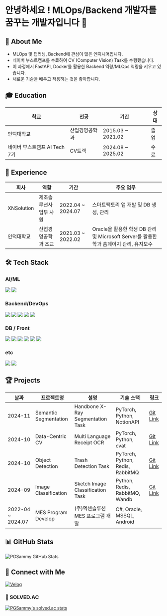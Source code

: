 # 안녕하세요 ! MLOps/Backend 개발자를 꿈꾸는 개발자입니다 👋

## 🚀 About Me
- MLOps 및 딥러닝, Backend에 관심이 많은 엔지니어입니다.
- 네이버 부스트캠프를 수료하여 CV (Computer Vision) Task를 수행했습니다.
- 이 과정에서 FastAPI, Docker를 활용한 Backend 역량/MLOps 역량을 키우고 있습니다.
- 새로운 기술을 배우고 적용하는 것을 좋아합니다.

## 🎓 Education
| **학교** | **전공** | **기간** | **상태** |
|----------|----------|-----------|-----------|
| 인덕대학교 | 산업경영공학과 | 2015.03 ~ 2021.02 | 졸업 |
| 네이버 부스트캠프 AI Tech 7기 | CV트랙 | 2024.08 ~ 2025.02 | 수료 |

## 💼 Experience
| **회사** | **역할** | **기간** | **주요 업무** |
|--------------|---------|----------|--------------|
| XNSolution | 제조솔루션사업부 사원 | 2022.04 ~ 2024.07 | 스마트팩토리 앱 개발 및 DB 생성, 관리 |
| 인덕대학교 | 산업경영공학과 조교 | 2021.03 ~ 2022.02 | Oracle을 활용한 학생 DB 관리 및 Microsoft Server를 활용한 학과 홈페이지 관리, 유지보수 |

## 🛠 Tech Stack
### AI/ML
<img src="https://img.shields.io/badge/python-3776AB?style=for-the-badge&logo=python&logoColor=white">
<img src="https://img.shields.io/badge/pytorch-EE4C2C?style=for-the-badge&logo=pytorch&logoColor=white">

### Backend/DevOps
<img src="https://img.shields.io/badge/Docker-2496ED?style=for-the-badge&logo=Docker&logoColor=white">
<img src="https://img.shields.io/badge/FastAPI-009688?style=for-the-badge&logo=FastAPI&logoColor=white">
<img src="https://img.shields.io/badge/.Net-512BD4?style=for-the-badge&logo=.Net&logoColor=white">
<img src="https://img.shields.io/badge/Redis-FF4438?style=for-the-badge&logo=Redis&logoColor=white">
<img src="https://img.shields.io/badge/RabbitMQ-FF6600?style=for-the-badge&logo=RabbitMQ&logoColor=white">

### DB / Front
<img src="https://img.shields.io/badge/MySQL-4479A1?style=for-the-badge&logo=MySQL&logoColor=white">
<img src="https://img.shields.io/badge/PostgreSQL-4169E1?style=for-the-badge&logo=PostgreSQL&logoColor=white">
<img src="https://img.shields.io/badge/MSSQL-CC2927?style=for-the-badge&logo=microsoft%20sql%20server&logoColor=white">
<img src="https://img.shields.io/badge/Oracle-F80000?style=for-the-badge&logo=oracle&logoColor=white">
<img src="https://img.shields.io/badge/C-sharp-239120?style=for-the-badge&logo=C-sharp&logoColor=white">
<img src="https://img.shields.io/badge/Android-34A853?style=for-the-badge&logo=Android&logoColor=white">

### etc
<img src="https://img.shields.io/badge/github-181717?style=for-the-badge&logo=github&logoColor=white">
<img src="https://img.shields.io/badge/git-F05032?style=for-the-badge&logo=git&logoColor=white">

## 🏆 Projects
| 날짜 | 프로젝트명 | 설명 | 기술 스택 | 링크 |
|------|------------|------|------------|------|
| 2024-11 | Semantic Segmentation | Handbone X-Ray Segmentation Task | PyTorch, Python, NotionAPI | [Git Link](https://github.com/boostcampaitech7/level2-cv-semanticsegmentation-cv-12-lv3.git) |
| 2024-10 | Data-Centric CV | Multi Language Receipt OCR | PyTorch, Python, cvat | [Git Link](https://github.com/boostcampaitech7/level2-cv-datacentric-cv-24.git) |
| 2024-10 | Object Detection | Trash Detection Task | PyTorch, Python, Redis, RabbitMQ | [Git Link](https://github.com/boostcampaitech7/level2-objectdetection-cv-24.git) |
| 2024-09 | Image Classification | Sketch Image Classification Task | Python, Redis, RabbitMQ, Wandb | [Git Link](https://github.com/boostcampaitech7/level1-imageclassification-cv-24.git) |
| 2022-04 ~ 2024.07 | MES Program Develop | (주)엑센솔루션 MES 프로그램 개발 | C#, Oracle, MSSQL, Android | |

## 📊 GitHub Stats
![PGSammy GitHub Stats](https://github-readme-stats.vercel.app/api?username=PGSammy&show_icons=true&theme=radical)

## 🤝 Connect with Me
[![Velog](https://img.shields.io/badge/Velog-20C997?style=for-the-badge&logo=velog&logoColor=white)](https://velog.io/@pg_sammy)

### 📜 SOLVED.AC
[![PGSammy's solved.ac stats](https://github-readme-solvedac.hyp3rflow.vercel.app/api/?handle=gaemanssi2)](https://solved.ac/profile/gaemanssi2)
